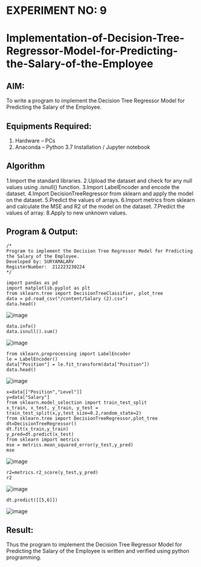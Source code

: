 # EXPERIMENT NO: 9
# Implementation-of-Decision-Tree-Regressor-Model-for-Predicting-the-Salary-of-the-Employee

## AIM:
To write a program to implement the Decision Tree Regressor Model for Predicting the Salary of the Employee.

## Equipments Required:
1. Hardware – PCs
2. Anaconda – Python 3.7 Installation / Jupyter notebook

## Algorithm
1.Import the standard libraries.
2.Upload the dataset and check for any null values using .isnull() function.
3.Import LabelEncoder and encode the dataset.
4.Import DecisionTreeRegressor from sklearn and apply the model on the dataset.
5.Predict the values of arrays.
6.Import metrics from sklearn and calculate the MSE and R2 of the model on the dataset.
7.Predict the values of array.
8.Apply to new unknown values.
## Program & Output:
```
/*
Program to implement the Decision Tree Regressor Model for Predicting the Salary of the Employee.
Developed by: SURYAMALARV
RegisterNumber:  212223230224
*/
```
```
import pandas as pd
import matplotlib.pyplot as plt
from sklearn.tree import DecisionTreeClassifier, plot_tree
data = pd.read_csv("/content/Salary (2).csv")
data.head()
```
![image](https://github.com/user-attachments/assets/52308b43-0c7d-4370-af33-9ba24831850f)
```
data.info()
data.isnull().sum()
```
![image](https://github.com/user-attachments/assets/4b379c8c-d99f-46e1-8802-55b29b3ceb06)
```
from sklearn.preprocessing import LabelEncoder
le = LabelEncoder()
data["Position"] = le.fit_transform(data["Position"])
data.head()
```
![image](https://github.com/user-attachments/assets/3ef7b928-3541-459e-9ab7-501cdc4c734d)
```
x=data[["Position","Level"]]
y=data["Salary"]
from sklearn.model_selection import train_test_split
x_train, x_test, y_train, y_test = train_test_split(x,y,test_size=0.2,random_state=2)
from sklearn.tree import DecisionTreeRegressor,plot_tree
dt=DecisionTreeRegressor()
dt.fit(x_train,y_train)
y_pred=dt.predict(x_test)
from sklearn import metrics
mse = metrics.mean_squared_error(y_test,y_pred)
mse
```
![image](https://github.com/user-attachments/assets/e0de1eb1-fa3e-4aaf-9643-08d5a2d3c442)
```
r2=metrics.r2_score(y_test,y_pred)
r2
```
![image](https://github.com/user-attachments/assets/1c4b154c-4298-4294-bf65-8a5c557d2327)
```
dt.predict([[5,6]])
```
![image](https://github.com/user-attachments/assets/846066f2-4a14-47c1-9342-81d37a6d3016)


## Result:
Thus the program to implement the Decision Tree Regressor Model for Predicting the Salary of the Employee is written and verified using python programming.
